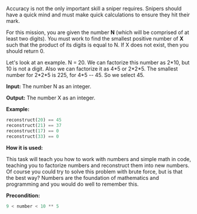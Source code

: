 Accuracy is not the only important skill a sniper requires.
Snipers should have a quick mind and must make quick calculations to ensure they hit their mark.

For this mission, you are given the number **N** (which will be comprised of at least two digits). You must work to find the smallest positive number of **X** such that the product of its digits is equal to N.
If X does not exist, then you should return 0.

Let's look at an example. N = 20. We can factorize this number as 2\*10, but 10 is not a digit.
Also we can factorize it as 4\*5 or 2\*2\*5. The smallest number for 2\*2\*5 is 225, for 4\*5 -- 45. So we select 45.

**Input:** The number N as an integer. 

**Output:** The number X as an integer.

**Example:**

```python
reconstruct(20) == 45
reconstruct(21) == 37
reconstruct(17) == 0
reconstruct(33) == 0
```

**How it is used:**

This task will teach you how to work with numbers and simple math in code, teaching you to factorize numbers and reconstruct them into new numbers.
Of course you could try to solve this problem with brute force, but is that the best way?
Numbers are the foundation of mathematics and programming and you would do well to remember this.

**Precondition:**
```python
9 < number < 10 ** 5
```
